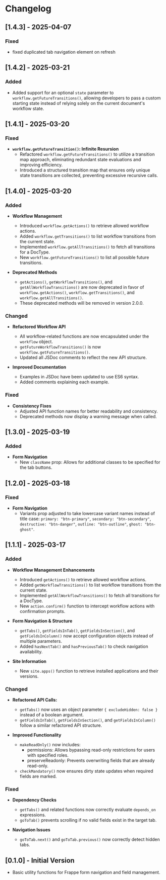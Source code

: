 # Changelog

## [1.4.3] - 2025-04-07

### Fixed
  - fixed duplicated tab navigation element on refresh

## [1.4.2] - 2025-03-21

### Added
  - Added support for an optional `state` parameter to `workflow.getFutureTransitions()`, allowing developers to pass a custom starting state instead of relying solely on the current document's workflow state.

## [1.4.1] - 2025-03-20

### Fixed
- **`workflow.getFutureTransition()`: Infinite Resursion**
  - Refactored `workflow.getFutureTransitions()` to utilize a transition map approach, eliminating redundant state evaluations and improving efficiency.
  - Introduced a structured transition map that ensures only unique state transitions are collected, preventing excessive recursive calls.

## [1.4.0] - 2025-03-20

### Added
- **Workflow Management**
  - Introduced `workflow.getActions()` to retrieve allowed workflow actions.
  - Added `workflow.getTransitions()` to list workflow transitions from the current state.
  - Implemented `workflow.getAllTransitions()` to fetch all transitions for a DocType.
  - New `workflow.getFutureTransitions()` to list all possible future transitions.

- **Deprecated Methods**
  - `getActions()`, `getWorkflowTransitions()`, and `getAllWorkflowTransitions()` are now deprecated in favor of `workflow.getActions()`, `workflow.getTransitions()`, and `workflow.getAllTransitions()`.
  - These deprecated methods will be removed in version 2.0.0.

### Changed
- **Refactored Workflow API**
  - All workflow-related functions are now encapsulated under the `workflow` object.
  - `getFutureWorkflowTransitions()` is now `workflow.getFutureTransitions()`.
  - Updated all JSDoc comments to reflect the new API structure.

- **Improved Documentation**
  - Examples in JSDoc have been updated to use ES6 syntax.
  - Added comments explaining each example.

### Fixed
- **Consistency Fixes**
  - Adjusted API function names for better readability and consistency.
  - Deprecated methods now display a warning message when called.

## [1.3.0] - 2025-03-19

### Added
- **Form Navigation**
  - New `className` prop: Allows for additional classes to be specified for the tab buttons.

## [1.2.0] - 2025-03-18

### Fixed
- **Form Navigation**
  - Variants prop adjusted to take lowercase variant names instead of title case: `primary: "btn-primary"`, `secondary: "btn-secondary"`, `destructive: "btn-danger"`, `outline: "btn-outline"`, `ghost: "btn-ghost"`.

## [1.1.1] - 2025-03-17

### Added
- **Workflow Management Enhancements**
    - Introduced `getActions()` to retrieve allowed workflow actions.
    - Added `getWorkflowTransitions()` to list workflow transitions from the current state.
    - Implemented `getAllWorkflowTransitions()` to fetch all transitions for a DocType.
    - New `action.confirm()` function to intercept workflow actions with confirmation prompts.

- **Form Navigation & Structure**
    - `getTabs()`, `getFieldsInTab()`, `getFieldsInSection()`, and `getFieldsInColumn()` now accept configuration objects instead of multiple parameters.
    - Added `hasNextTab()` and `hasPreviousTab()` to check navigation availability.

- **Site Information**
    - New `site.apps()` function to retrieve installed applications and their versions.

### Changed
- **Refactored API Calls:**
    - `getTabs()` now uses an object parameter `{ excludeHidden: false }` instead of a boolean argument.
    - `getFieldsInTab()`, `getFieldsInSection()`, and `getFieldsInColumn()` follow a similar refactored API structure.

- **Improved Functionality**
    - `makeReadOnly()` now includes:
        - permissions: Allows bypassing read-only restrictions for users with specified roles.
        - preserveReadonly: Prevents overwriting fields that are already read-only.
    - `checkMandatory()` now ensures dirty state updates when required fields are marked.

### Fixed
- **Dependency Checks**
    - `getTabs()` and related functions now correctly evaluate `depends_on` expressions.
    - `goToTab()` prevents scrolling if no valid fields exist in the target tab.

- **Navigation Issues**
    - `goToTab.next()` and `goToTab.previous()` now correctly detect hidden tabs.

## [0.1.0] - Initial Version
- Basic utility functions for Frappe form navigation and field management.

